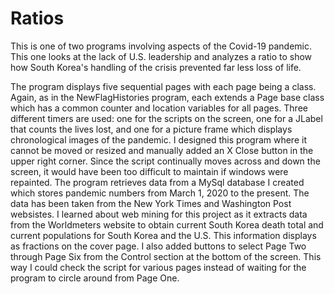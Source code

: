 # Ratios
This is one of two programs involving aspects of the Covid-19 pandemic. This one looks at the lack of U.S. leadership and analyzes a ratio to show how South Korea's handling of the crisis prevented far less loss of life.

The program displays five sequential pages with each page being a class. Again, as in the NewFlagHistories program, each extends a Page base class which has a common counter and location variables for all pages. Three different timers are used: one for the scripts on the screen, one for a JLabel that counts the lives lost, and one for a picture frame which displays chronological images of the pandemic. I designed this program where it cannot be moved or resized and manually added an X Close button in the upper right corner. Since the script continually moves across and down the screen, it would have been too difficult to maintain if windows were repainted.
The program retrieves data from a MySql database I created which stores pandemic numbers from March 1, 2020 to the present. The data has been taken from the New York Times and Washington Post websistes.
I learned about web mining for this project as it extracts data from the Worldmeters website to obtain current South Korea death total and current populations for South Korea and the U.S. This information displays as fractions on the cover page.
I also added buttons to select Page Two through Page Six from the Control section at the bottom of the screen. This way I could check the script for various pages instead of waiting for the program to circle around from Page One.
